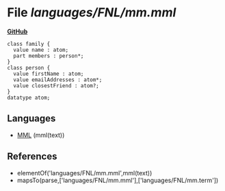 # File _languages/FNL/mm.mml_
**[GitHub](https://github.com/softlang/yas/blob/master/languages/FNL/mm.mml)**
```
class family {
  value name : atom;
  part members : person*;
}
class person {
  value firstName : atom;
  value emailAddresses : atom*;
  value closestFriend : atom?;
}
datatype atom;
```

## Languages
* [MML](../languages/MML.md) (mml(text))

## References
* elementOf('languages/FNL/mm.mml',mml(text))
* mapsTo(parse,['languages/FNL/mm.mml'],['languages/FNL/mm.term'])
